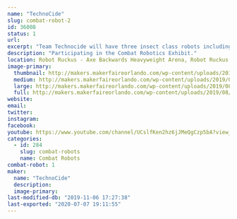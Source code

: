 ```yaml
---
name: "TechnoCide"
slug: combat-robot-2
id: 36008
status: 1
url: 
excerpt: "Team Technocide will have three insect class robots including \"Venom\", \"Recon\" and \"KRAWL\"."
description: "Participating in the Combat Robotics Exhibit."
location: Robot Ruckus - Axe Backwards Heavyweight Arena, Robot Ruckus - Small Arena
image-primary:
  thumbnail: http://makers.makerfaireorlando.com/wp-content/uploads/2019/08/Technocide-Banner-Black-x720-150x150.jpg
  medium: http://makers.makerfaireorlando.com/wp-content/uploads/2019/08/Technocide-Banner-Black-x720-300x84.jpg
  large: http://makers.makerfaireorlando.com/wp-content/uploads/2019/08/Technocide-Banner-Black-x720-1024x288.jpg
  full: http://makers.makerfaireorlando.com/wp-content/uploads/2019/08/Technocide-Banner-Black-x720.jpg
website: 
email: 
twitter: 
instagram: 
facebook: 
youtube: https://www.youtube.com/channel/UCslfKen2hz6jJMeQgCzp5bA?view_as=subscriber
categories:
  - id: 284
    slug: combat-robots
    name: Combat Robots
combat-robot: 1
maker:
  name: "TechnoCide"
  description:
  image-primary: 
last-modified-db: "2019-11-06 17:27:38"
last-exported: "2020-07-07 19:11:55"
---
```

